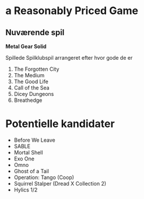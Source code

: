 # a Reasonably Priced Game

## Nuværende spil
**Metal Gear Solid**

Spillede Spilklubspil arrangeret efter hvor gode de er

1. The Forgotten City
2. The Medium
3. The Good Life
4. Call of the Sea
5. Dicey Dungeons
6. Breathedge


# Potentielle kandidater
- Before We Leave
- SABLE
- Mortal Shell
- Exo One
- Omno
- Ghost of a Tail
- Operation: Tango (Coop)
- Squirrel Stalper (Dread X Collection 2)
- Hylics 1/2
